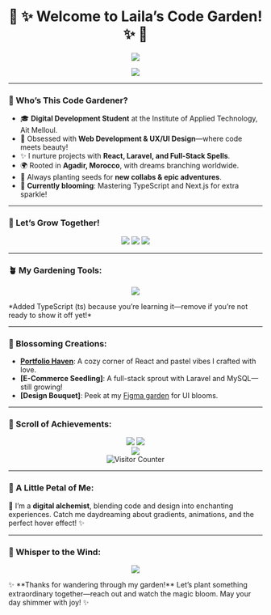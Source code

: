 <h1 align="center"> 🌸 ✨ Welcome to Laila’s Code Garden! ✨ 🌸</h1>

<p align="center">
  <img src="https://readme-typing-svg.herokuapp.com?font=Dancing+Script&size=32&color=FF69B4¢er=true&vCenter=true&width=550&height=60&lines=Hey,+I’m+Laila!;A+Full-Stack+Dreamer+from+Morocco!;Growing+Code+with+Love+&+Creativity!" />
</p>

<p align="center">
  <a href="https://monportfolio-git-main-lailaelmallass-projects.vercel.app"><img src="https://img.shields.io/badge/Step+Into+My+World-FF69B4?style=for-the-badge&logo=starship&logoColor=white" /></a>
</p>

---

### 🌿 Who’s This Code Gardener?
- 🎓 **Digital Development Student** at the Institute of Applied Technology, Ait Melloul.
- 💖 Obsessed with **Web Development & UX/UI Design**—where code meets beauty!
- ✨ I nurture projects with **React, Laravel, and Full-Stack Spells**.
- 🌍 Rooted in **Agadir, Morocco**, with dreams branching worldwide.
- 🌟 Always planting seeds for **new collabs & epic adventures**.
- 🎨 **Currently blooming**: Mastering TypeScript and Next.js for extra sparkle!

---

### 🌸 Let’s Grow Together!
<p align="center">
  <a href="https://www.linkedin.com/in/laila-elmallass-614295208"><img src="https://img.shields.io/badge/LinkedIn-%230077B5.svg?style=for-the-badge&logo=linkedin&logoColor=white" /></a>
  <a href="https://monportfolio-git-main-lailaelmallass-projects.vercel.app"><img src="https://img.shields.io/badge/Portfolio-%23FF69B4.svg?style=for-the-badge&logo=vercel&logoColor=white" /></a>
  <a href="mailto:Laila.elmallass.2018@gmail.com"><img src="https://img.shields.io/badge/Send+a+Letter-%23D44638.svg?style=for-the-badge&logo=gmail&logoColor=white" /></a>
</p>

---

### 🪴 My Gardening Tools:
<p align="center">
  <img src="https://skillicons.dev/icons?i=html,css,js,react,nodejs,laravel,php,mysql,mongodb,bootstrap,postman,figma,tailwind,ts" />
</p>
*Added TypeScript (ts) because you’re learning it—remove if you’re not ready to show it off yet!*

---

### 🌟 Blossoming Creations:
- **[Portfolio Haven](https://monportfolio-git-main-lailaelmallass-projects.vercel.app)**: A cozy corner of React and pastel vibes I crafted with love.
- **[E-Commerce Seedling]**: A full-stack sprout with Laravel and MySQL—still growing!
- **[Design Bouquet]**: Peek at my [Figma garden](https://www.figma.com/@lailaelmallass) for UI blooms.

---

### 📜 Scroll of Achievements:
<p align="center">
  <img src="https://github-readme-stats.vercel.app/api/top-langs/?username=LailaElmallass&layout=compact&langs_count=8&theme=gruvbox&border_radius=10" />
  <img src="https://github-readme-stats.vercel.app/api?username=LailaElmallass&show_icons=true&theme=radical&border_radius=10" />
  <br>
  <img src="https://github-readme-streak-stats.herokuapp.com/?user=LailaElmallass&theme=radical&border_radius=10" />
  <br>
  <img src="https://komarev.com/ghpvc/?username=LailaElmallass&color=FF69B4&style=for-the-badge&label=Wanderers+in+My+Garden" alt="Visitor Counter" />
</p>

---

### 🌺 A Little Petal of Me:
🌸 I’m a **digital alchemist**, blending code and design into enchanting experiences. Catch me daydreaming about gradients, animations, and the perfect hover effect! ✨

---

### 💌 Whisper to the Wind:
<p align="center">
  <a href="mailto:Laila.elmallass.2018@gmail.com"><img src="https://img.shields.io/badge/Toss+a+Petal-FF69B4?style=for-the-badge&logo=flutter&logoColor=white" /></a>
</p>
✨ **Thanks for wandering through my garden!** Let’s plant something extraordinary together—reach out and watch the magic bloom. May your day shimmer with joy! ✨


